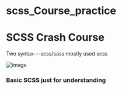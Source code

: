 # scss_Course_practice
<h1>SCSS Crash Course</h1>
<p>
Two syntax---scss/sass mostly used scss</p>
<img src="" alt="image"/>
<h3>Basic SCSS just for understanding </h3>
